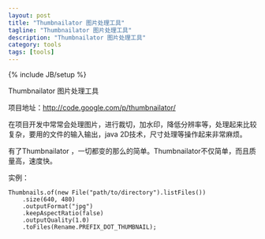 ```yaml
---
layout: post
title: "Thumbnailator 图片处理工具"
tagline: "Thumbnailator 图片处理工具"
description: "Thumbnailator 图片处理工具"
category: tools
tags: [tools]
---
```

{% include JB/setup %}

Thumbnailator 图片处理工具

项目地址：http://code.google.com/p/thumbnailator/

在项目开发中常常会处理图片，进行裁切，加水印，降低分辨率等，处理起来比较复杂，要用的文件的输入输出，java 2D技术，尺寸处理等操作起来非常麻烦。

有了Thumbnailator ，一切都变的那么的简单。Thumbnailator不仅简单，而且质量高，速度快。

实例：

	Thumbnails.of(new File("path/to/directory").listFiles())
		.size(640, 480)
		.outputFormat("jpg")
		.keepAspectRatio(false)
		.outputQuality(1.0)
		.toFiles(Rename.PREFIX_DOT_THUMBNAIL);
